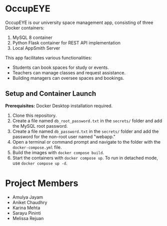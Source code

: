 # OccupEYE

OccupEYE is our university space management app, consisting of three Docker containers:

1. MySQL 8 container
2. Python Flask container for REST API implementation
3. Local AppSmith Server

This app facilitates various functionalities:

- Students can book spaces for study or events.
- Teachers can manage classes and request assistance.
- Building managers can oversee spaces and bookings.

## Setup and Container Launch

**Prerequisites:** Docker Desktop installation required.

1. Clone this repository.
2. Create a file named `db_root_password.txt` in the `secrets/` folder and add the MySQL root password.
3. Create a file named `db_password.txt` in the `secrets/` folder and add the password for the non-root user named "webapp."
4. Open a terminal or command prompt and navigate to the folder with the `docker-compose.yml` file.
5. Build the images with `docker compose build`.
6. Start the containers with `docker compose up`. To run in detached mode, use `docker compose up -d`.

# Project Members

- Amulya Jayam
- Aniket Chaudhry
- Karina Mehta
- Sarayu Pininti
- Melissa Rejuan
